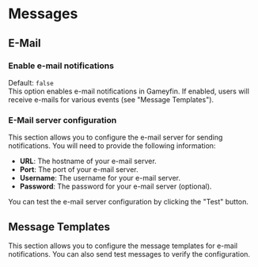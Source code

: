 # Messages

## E-Mail

### Enable e-mail notifications
Default: `false`  
This option enables e-mail notifications in Gameyfin. If enabled, users will receive e-mails for various events (see "Message Templates").

### E-Mail server configuration
This section allows you to configure the e-mail server for sending notifications. You will need to provide the following information:

- **URL**: The hostname of your e-mail server.
- **Port**: The port of your e-mail server.
- **Username**: The username for your e-mail server.
- **Password**: The password for your e-mail server (optional).

You can test the e-mail server configuration by clicking the "Test" button.

## Message Templates
This section allows you to configure the message templates for e-mail notifications.
You can also send test messages to verify the configuration.